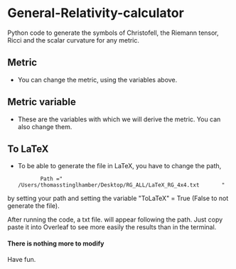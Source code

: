 # General-Relativity-calculator
Python code to generate the symbols of Christofell, the Riemann tensor, Ricci and the scalar curvature for any metric.

## Metric

- You can change the metric, using the variables above.

## Metric variable

- These are the variables with which we will derive the metric.
   You can also change them.
   
## To LaTeX


- To be able to generate the file in LaTeX, you have to change the path,

             Path ="		/Users/thomasstinglhamber/Desktop/RG_ALL/LaTeX_RG_4x4.txt		"

by setting your path and setting the variable "ToLaTeX" = True (False to not generate the file).

After running the code, a txt file. will appear following the path. 
Just copy paste it into Overleaf to see more easily the results than in the terminal.


#### There is nothing more to modify

Have fun.
